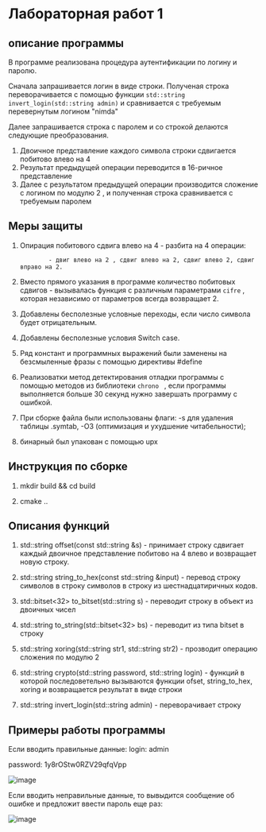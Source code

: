# Лабораторная работ 1
## описание программы

В программе реализована процедура аутентификации по логину и паролю.

Сначала запрашивается логин в виде строки. Полученая строка переворачивается с помощью функции ```std::string invert_login(std::string admin)``` и сравнивается с требуемым перевернутым логином "nimda"

Далее запрашивается строка с паролем и со строкой делаются следующие преобразования. 

1) Двоичное представление каждого символа строки сдвигается побитово влево на 4
2) Результат предыдущей операции переводится в 16-ричное представление 
3) Далее с результатом предыдущей операции производится сложение с логином по модулю 2 , и полученная строка сравнивается с требуемым паролем

## Меры защиты

1. Опирация побитового сдвига влево на 4 - разбита  на 4 операции:

               - двиг влево на 2 , сдвиг влево на 2, сдвиг влево 2, сдвиг вправо на 2.

2. Вместо прямого указания в программе количество побитовых сдвигов - вызывалась функция c различным параметрами ```cifre``` , которая независимо от параметров всегда возвращает 2.

3. Добавлены бесполезные условные переходы, если число символа будет отрицательным.

4. Добавлены бесполезные условия Switch case.

5. Ряд констант и программных выражений были заменены на безсмыленные фразы  с помощью директивы #define

6. Реализоватки метод детектирования отладки программы с помощью методов из библиотеки ```chrono ``` , если программы выполняется больше 30 секунд нужно завершать программу с ошибкой. 

7. При сборке файла были использованы флаги: -s для удаления таблицы .symtab, -O3 (оптимизация и ухудшение читабельности); 

8. бинарный был упакован с помощью upx

## Инструкция по сборке 

1. mkdir build && cd build

2. cmake ..

##  Описания функций

1. std::string offset(const std::string &s) - принимает строку сдвигает каждый двоичное представление побитово на 4 влево и возвращает новую строку.

2. std::string string_to_hex(const std::string &input) - перевод строку символов в строку символов в строку из шестнадцатиричных кодов.

3. std::bitset<32> to_bitset(std::string s) - переводит строку в объект из двоичных чисел

4. std::string to_string(std::bitset<32> bs) - переводит из типа bitset в строку 

5. std::string xoring(std::string str1, std::string str2) - прозводит операцию сложения по модулю 2

6. std::string crypto(std::string password, std::string login) - функций в которой последоветельно вызываются функции ofset, string_to_hex, xoring и возвращается результат в виде строки

7. std::string invert_login(std::string admin) - переворачивает строку

##  Примеры работы программы

Если вводить правильные данные:
login: admin

password: 1y8rOStw0RZV29qfqVpp

![image](https://user-images.githubusercontent.com/41837845/138612057-f7884489-75aa-4221-857a-5ba0b068709b.png)

Если вводить неправильные данные, то вывыдится сообщение об ошибке и предложит ввести пароль еще раз: 

![image](https://user-images.githubusercontent.com/41837845/138612086-59ea433b-0b81-43b3-99f7-3ffd0cb58c21.png)



              


